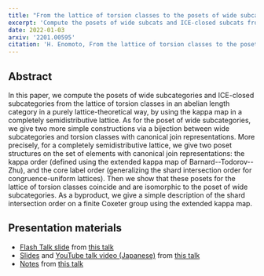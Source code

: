 ```yaml
---
title: "From the lattice of torsion classes to the posets of wide subcategories and ICE-closed subcategories"
excerpt: 'Compute the posets of wide subcats and ICE-closed subcats from the lattice of torsion classes'
date: 2022-01-03
arxiv: '2201.00595'
citation: 'H. Enomoto, From the lattice of torsion classes to the posets of wide subcategories and ICE-closed subcategories, arXiv:2201.00595.'
---
```


## Abstract
In this paper, we compute the posets of wide subcategories and ICE-closed subcategories from the lattice of torsion classes in an abelian length category in a purely lattice-theoretical way, by using the kappa map in a completely semidistributive lattice. As for the poset of wide subcategories, we give two more simple constructions via a bijection between wide subcategories and torsion classes with canonical join representations. More precisely, for a completely semidistributive lattice, we give two poset structures on the set of elements with canonical join representations: the kappa order (defined using the extended kappa map of Barnard--Todorov--Zhu), and the core label order (generalizing the shard intersection order for congruence-uniform lattices). Then we show that these posets for the lattice of torsion classes coincide and are isomorphic to the poset of wide subcategories. As a byproduct, we give a simple description of the shard intersection order on a finite Coxeter group using the extended kappa map.

## Presentation materials

- [Flash Talk slide](/files/flash-talk-enomoto.pdf) from [this talk](/talks/2022-01-04/)
- [Slides](/files/2022-03-20.pdf) and [YouTube talk video (Japanese)](https://www.youtube.com/watch?v=-bUrKGLZr6o) from [this talk](/talks/2022-03-10/)
- [Notes](/files/2022-07-01.pdf) from [this talk](/talks/2022-07-01/)
